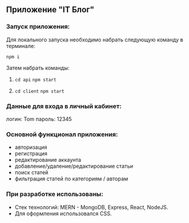 <h2> Приложение "IT Блог"</h2>

### Запуск приложения:

Для локального запуска необходимо набрать следующую команду в терминале:

` npm i `

Затем набрать команды:

1. ` cd api `
    ` npm start `

2. ` cd client `
    ` npm start `

### Данные для входа в личный кабинет:
логин: Tom
пароль: 12345


### Основной функционал приложения:
* авторизация
* регистрация
* редактирование аккаунта
* добавление/удаление/редактирование статьи
* поиск статей
* фильтрация статей по категориям / авторам



### При разработке использованы:
* Стек технологий: MERN - MongoDB, Express, React, NodeJS.
* Для оформления использовался CSS.

